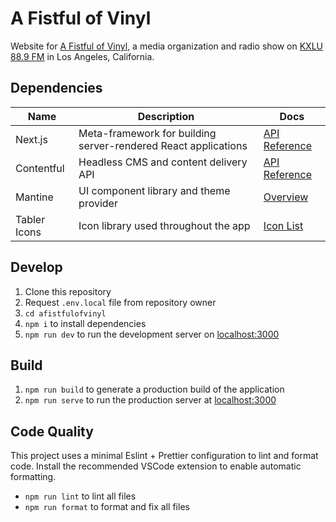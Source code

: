 # A Fistful of Vinyl

Website for [A Fistful of Vinyl](https://www.afistfulofvinyl.com/), a media organization and radio show on [KXLU 88.9 FM](https://kxlu.com/) in Los Angeles, California.

## Dependencies

| Name | Description | Docs |
| ---- | ----------- | ---- |
| Next.js | Meta-framework for building server-rendered React applications | [API Reference](https://nextjs.org/docs/app/api-reference) |
| Contentful | Headless CMS and content delivery API | [API Reference](https://www.contentful.com/developers/docs/references/) |
| Mantine | UI component library and theme provider | [Overview](https://mantine.dev/overview) |
| Tabler Icons | Icon library used throughout the app | [Icon List](https://tabler.io/icons) |


## Develop

1. Clone this repository
2. Request `.env.local` file from repository owner
3. `cd afistfulofvinyl`
4. `npm i` to install dependencies
5. `npm run dev` to run the development server on [localhost:3000](http://localhost:3000)

## Build

1. `npm run build` to generate a production build of the application
2. `npm run serve` to run the production server at [localhost:3000](http://localhost:3000)

## Code Quality

This project uses a minimal Eslint + Prettier configuration to lint and format code. Install the recommended VSCode extension to enable automatic formatting.

- `npm run lint` to lint all files
- `npm run format` to format and fix all files